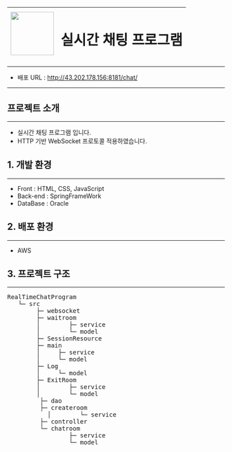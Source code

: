 <img src="https://github.com/user-attachments/assets/68c5b846-0b38-42c4-8aeb-67b20354cabb" width="100" height="100" /> | <h1>실시간 채팅 프로그램</h1> |
--- | --- |

---

+ 배포 URL : http://43.202.178.156:8181/chat/

---

## 프로젝트 소개
----
+ 실시간 채팅 프로그램 입니다.
+ HTTP 기반 WebSocket 프로토콜 적용하였습니다.

## 1. 개발 환경
---
+ Front : HTML, CSS, JavaScript
+ Back-end : SpringFrameWork
+ DataBase : Oracle

## 2. 배포 환경
---
+ AWS

## 3. 프로젝트 구조
---
<pre>
RealTimeChatProgram
   └─ src
       	├─ websocket
       	├─ waitroom
      	│        ├─ service
      	│        └─ model
       	├─ SessionResource
       	├─ main
       	│     ├─ service
       	│     └─ model
       	├─ Log
      	│     └─ model
       	├─ ExitRoom
       	│        ├─ service
       	│        └─ model
         ├─ dao
         ├─ createroom
       	   │        └─ service
         ├─ controller
         └─ chatroom
       	         ├─ service
       	         └─ model
</pre>
<br><br>
